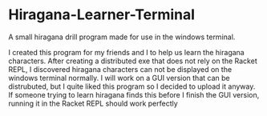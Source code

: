 # Hiragana-Learner-Terminal
A small hiragana drill program made for use in the windows terminal.

I created this program for my friends and I to help us learn the hiragana characters. After creating a distributed exe that does not rely on the Racket REPL,
I discovered hiragana characters can not be displayed on the windows terminal normally. I will work on a GUI version that can be distrubuted, but I quite liked this
program so I decided to upload it anyway. If someone trying to learn hiragana finds this before I finish the GUI version, running it in the Racket REPL 
should work perfectly 
